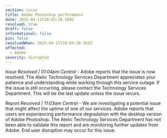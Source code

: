 ```yaml
---
section: issue
title: Adobe Photoshop performance
date: 2025-04-11T16:03:38.560Z
resolved: true
draft: false
informational: false
pin: false
resolvedWhen: 2025-04-11T18:04:38.562Z
affected:
  - Adobe
severity: disrupted
---
```

*Issue Resolved | 01:04pm Central* - Adobe reports that the issue is now resolved. The Atelic Technology Services Department appreciates your patience and understanding while working through this service outage. If the issue is still occurring, please contact the Technology Services Department. This will be the last update unless the issue recurs.

*Report Received | 11:03am Central* - We are investigating a potential issue that might affect the uptime of one of our services. Adobe reports that users are experiencing performance degradation with the desktop version of Adobe Photoshop. The Atelic Technology Services Department has not been able to validate this report and are monitoring further updates from Adobe. End user disruption may occur for this issue.